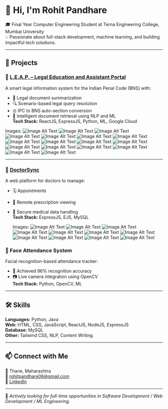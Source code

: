 # 👋 Hi, I'm Rohit Pandhare

🎓 Final Year Computer Engineering Student at Terna Engineering College, Mumbai University  
💡 Passionate about full-stack development, machine learning, and building impactful tech solutions.

---

## 🚀 Projects

### 🔹 [L.E.A.P. – Legal Education and Assistant Portal](https://leapindia.vercel.app/)
A smart legal information system for the Indian Penal Code (BNS) with:
- 📜 Legal document summarization
- 🔍 Scenario-based legal query resolution
- ⚖️ IPC to BNS auto-section conversion
- 🔎 Intelligent document retrieval using NLP and ML  
**Tech Stack:** ReactJS, ExpressJS, Python, ML, Google Cloud
  
Images:
![Image Alt Text](https://github.com/rohitpandhare/rohitpandhare/blob/main/static/Screenshot%202025-05-08%20103831.png)
![Image Alt Text](https://github.com/rohitpandhare/rohitpandhare/blob/main/static/Screenshot%202025-05-08%20103842.png)
![Image Alt Text](https://github.com/rohitpandhare/rohitpandhare/blob/main/static/Screenshot%202025-05-08%20103854.png)
![Image Alt Text](https://github.com/rohitpandhare/rohitpandhare/blob/main/static/Screenshot%202025-05-08%20103910.png)
![Image Alt Text](https://github.com/rohitpandhare/rohitpandhare/blob/main/static/Screenshot%202025-05-08%20104202.png)
![Image Alt Text](https://github.com/rohitpandhare/rohitpandhare/blob/main/static/Screenshot%202025-05-08%20104209.png)
![Image Alt Text](https://github.com/rohitpandhare/rohitpandhare/blob/main/static/Screenshot%202025-05-08%20103922.png)
![Image Alt Text](https://github.com/rohitpandhare/rohitpandhare/blob/main/static/Screenshot%202025-05-08%20104217.png)
![Image Alt Text](https://github.com/rohitpandhare/rohitpandhare/blob/main/static/Screenshot%202025-05-08%20103931.png)
![Image Alt Text](https://github.com/rohitpandhare/rohitpandhare/blob/main/static/Screenshot%202025-05-08%20104001.png)
![Image Alt Text](https://github.com/rohitpandhare/rohitpandhare/blob/main/static/Screenshot%202025-05-08%20104224.png)
![Image Alt Text](https://github.com/rohitpandhare/rohitpandhare/blob/main/static/Screenshot%202025-05-08%20104235.png)
![Image Alt Text](https://github.com/rohitpandhare/rohitpandhare/blob/main/static/Screenshot%202025-05-08%20104031.png)
![Image Alt Text](https://github.com/rohitpandhare/rohitpandhare/blob/main/static/Screenshot%202025-05-08%20104042.png)
![Image Alt Text](https://github.com/rohitpandhare/rohitpandhare/blob/main/static/Screenshot%202025-05-08%20104050.png)
![Image Alt Text](https://github.com/rohitpandhare/rohitpandhare/blob/main/static/Screenshot%202025-05-08%20104224.png)
![Image Alt Text](https://github.com/rohitpandhare/rohitpandhare/blob/main/static/Screenshot%202025-05-08%20104235.png)

---

### 🔹 [DoctorSync](http://35.223.133.251:3000/)
A web platform for doctors to manage:
- 🗓 Appointments
- 💊 Remote prescription viewing
- 📝 Secure medical data handling  
**Tech Stack:** ExpressJS, EJS, MySQL

  Images:
![Image Alt Text](https://github.com/rohitpandhare/rohitpandhare/blob/main/static/Screenshot%202025-05-08%20101432.png)
![Image Alt Text](https://github.com/rohitpandhare/rohitpandhare/blob/main/static/Screenshot%202025-05-08%20101451.png)
![Image Alt Text](https://github.com/rohitpandhare/rohitpandhare/blob/main/static/Screenshot%202025-05-08%20101512.png)
![Image Alt Text](https://github.com/rohitpandhare/rohitpandhare/blob/main/static/Screenshot%202025-05-08%20101529.png)
![Image Alt Text](https://github.com/rohitpandhare/rohitpandhare/blob/main/static/Screenshot%202025-05-08%20101615.png)
![Image Alt Text](https://github.com/rohitpandhare/rohitpandhare/blob/main/static/Screenshot%202025-05-08%20101629.png)
![Image Alt Text](https://github.com/rohitpandhare/rohitpandhare/blob/main/static/Screenshot%202025-05-08%20101750.png)
![Image Alt Text](https://github.com/rohitpandhare/rohitpandhare/blob/main/static/Screenshot%202025-05-08%20101806.png)
![Image Alt Text](https://github.com/rohitpandhare/rohitpandhare/blob/main/static/Screenshot%202025-05-08%20102134.png)
![Image Alt Text](https://github.com/rohitpandhare/rohitpandhare/blob/main/static/Screenshot%202025-05-08%20102148.png)
![Image Alt Text](https://github.com/rohitpandhare/rohitpandhare/blob/main/static/Screenshot%202025-05-08%20102242.png)

### 🔹 Face Attendance System
Facial recognition-based attendance tracker:
- 🎯 Achieved 96% recognition accuracy
- 📷 Live camera integration using OpenCV  
**Tech Stack:** Python, OpenCV, ML

---

## 🛠 Skills

**Languages:** Python, Java  
**Web:** HTML, CSS, JavaScript, ReactJS, NodeJS, ExpressJS  
**Database:** MySQL  
**Other:** Tailwind CSS, NLP, Content Writing

---

## 📫 Connect with Me

📍 Thane, Maharashtra  
📧 [rohitpandhare06@gmail.com](mailto:rohitpandhare06@gmail.com)  
🔗 [LinkedIn](https://www.linkedin.com/in/rohitpandhare)

---

📌 *Actively looking for full-time opportunities in Software Development / Web Development / ML Engineering.*
